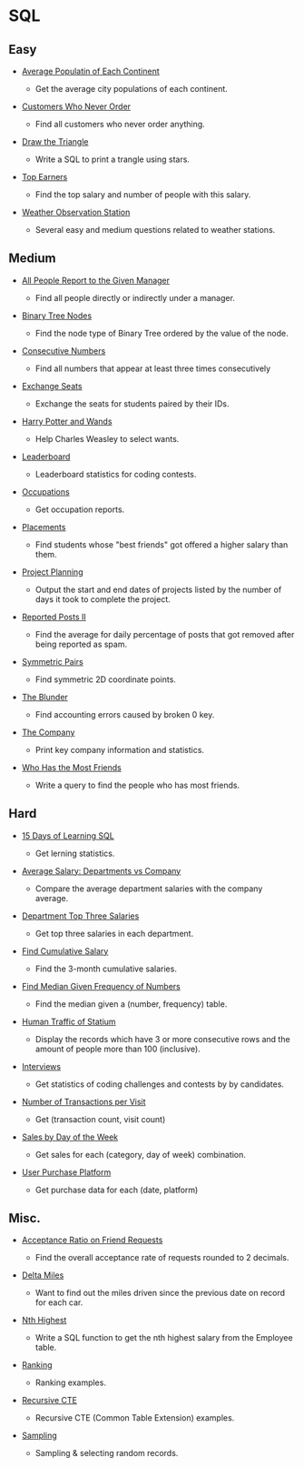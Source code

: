 SQL
===

## Easy

+ [Average Populatin of Each Continent](population.sql)
  - Get the average city populations of each continent.

+ [Customers Who Never Order](customers_who_never_order.sql)
  - Find all customers who never order anything.

+ [Draw the Triangle](draw-the-triangle.sql)
  - Write a SQL to print a trangle using stars.

+ [Top Earners](top-earners.sql)
  - Find the top salary and number of people with this salary.

+ [Weather Observation Station](weather-observation-station.sql)
  - Several easy and medium questions related to weather stations.


## Medium

+ [All People Report to the Given Manager](all-people-report-to-the-given-manager.sql)
  - Find all people directly or indirectly under a manager.

+ [Binary Tree Nodes](binary-three-nodes.sql)
  - Find the node type of Binary Tree ordered by the value of the node.

+ [Consecutive Numbers](consecutive-numbers.sql)
  - Find all numbers that appear at least three times consecutively

+ [Exchange Seats](exchange-seat.sql)
  - Exchange the seats for students paired by their IDs.

+ [Harry Potter and Wands](harry-potter-and-wands.sql)
  - Help Charles Weasley to select wants.

+ [Leaderboard](leaderboard.sql)
  - Leaderboard statistics for coding contests.

+ [Occupations](occupations.sql)
  - Get occupation reports.

+ [Placements](placements.sql)
  - Find students whose "best friends" got offered a higher salary than them.

+ [Project Planning](project-planning.sql)
  - Output the start and end dates of projects listed by the number of days it took to complete the project.

+ [Reported Posts II](reported-posts-ii.sql)
  - Find the average for daily percentage of posts that got removed after being reported as spam.

+ [Symmetric Pairs](symmetric-pairs.sql)
  - Find symmetric 2D coordinate points.

+ [The Blunder](the-blunder.sql)
  - Find accounting errors caused by broken 0 key.

+ [The Company](the-company.sql)
  - Print key company information and statistics.

+ [Who Has the Most Friends](who-has-the-most-friends.sql)
  - Write a query to find the people who has most friends.


## Hard

+ [15 Days of Learning SQL](15-days-of-learning.sql)
  - Get lerning statistics.

+ [Average Salary: Departments vs Company](average-salary-dep-vs-company.sql)
  - Compare the average department salaries with the company average.

+ [Department Top Three Salaries](top-three-in-each-group.sql)
  - Get top three salaries in each department.

+ [Find Cumulative Salary](find-cumulative-salary.sql)
  - Find the 3-month cumulative salaries.

+ [Find Median Given Frequency of Numbers](find-median-given-frequency-of-numbers.sql)
  - Find the median given a (number, frequency) table.

+ [Human Traffic of Statium](human-traffic-of-stadium.sql)
  - Display the records which have 3 or more consecutive rows and the amount of people more than 100 (inclusive).

+ [Interviews](interviews.sql)
  - Get statistics of coding challenges and contests by by candidates.

+ [Number of Transactions per Visit](number-of-transactions-per-visit.sql)
  - Get (transaction count, visit count)

+ [Sales by Day of the Week](sales-by-day-of-the-week.sql)
  - Get sales for each (category, day of week) combination.

+ [User Purchase Platform](user-purchase-platform.sql)
  - Get purchase data for each (date, platform)


## Misc.

+ [Acceptance Ratio on Friend Requests](acceptance_ratio.sql)
  - Find the overall acceptance rate of requests rounded to 2 decimals.

+ [Delta Miles](delta_miles.sql)
  - Want to find out the miles driven since the previous date on record for each car. 

+ [Nth Highest](nth_highest.sql)
  - Write a SQL function to get the nth highest salary from the Employee table.

+ [Ranking](rank.sql)
  - Ranking examples.

+ [Recursive CTE](recursive_cte.sql)
  - Recursive CTE (Common Table Extension) examples.

+ [Sampling](sampling.sql)
  - Sampling & selecting random records.


